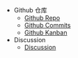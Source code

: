 - Github 仓库
  - [Github Repo](https://github.com/RagueI/Production-Card-Game-Development)
  - [Github Commits](https://github.com/RagueI/Production-Card-Game-Development/commits/main)
  - [Github Kanban](https://github.com/RagueI/Production-Card-Game-Development/projects/1)
- Discussion
  - [Discussion](https://github.com/RagueI/Production-Card-Game-Development/discussions/categories/%E7%AD%96%E5%88%92%E5%92%8C%E5%BC%80%E5%8F%91%E8%80%85-%E9%9C%80%E6%B1%82%E7%9A%84%E6%B2%9F%E9%80%9A)